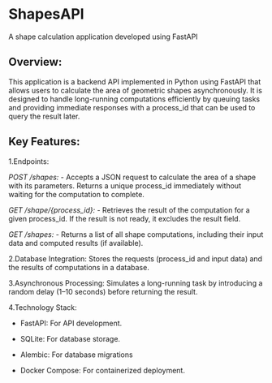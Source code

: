 # ShapesAPI
A shape calculation application developed using FastAPI

## Overview:
This application is a backend API implemented in Python using FastAPI that allows users to calculate the area of geometric shapes asynchronously. It is designed to handle long-running computations efficiently by queuing tasks and providing immediate responses with a process_id that can be used to query the result later.

## Key Features:
1.Endpoints:

*POST /shapes:* -
Accepts a JSON request to calculate the area of a shape with its parameters.
Returns a unique process_id immediately without waiting for the computation to complete.

*GET /shape/{process_id}:* -
Retrieves the result of the computation for a given process_id.
If the result is not ready, it excludes the result field.

*GET /shapes:* -
Returns a list of all shape computations, including their input data and computed results (if available).



2.Database Integration:
Stores the requests (process_id and input data) and the results of computations in a database.



3.Asynchronous Processing:
Simulates a long-running task by introducing a random delay (1–10 seconds) before returning the result.


4.Technology Stack:
- FastAPI: For API development.

- SQLite: For database storage.

- Alembic: For database migrations

- Docker Compose: For containerized deployment.
